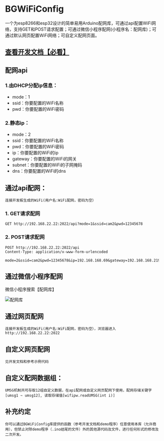 # BGWiFiConfig
一个为esp8266和esp32设计的简单易用Arduino配网库，可通过api配置WiFi网络，支持GET和POST请求配置；可通过微信小程序配网(小程序名：配网库)；可通过默认网页配置WiFi网络；可自定义配网页面。


## [查看开发文档【必看】](https://www.cbug.top/1app/bgwificonfig/#/)

## 配网api
### 1.由DHCP分配ip信息：
- mode：1
- ssid：你要配置的WiFi名称
- pwd：你要配置的WiFi密码
### 2.静态ip：
- mode：2
- ssid：你要配置的WiFi名称
- pwd：你要配置的WiFi密码
- ip：你要配置的WiFi的ip
- gateway：你要配置的WiFi的网关
- subnet：你要配置的WiFi的子网掩码
- dns：你要配置的WiFi的dns

## 通过api配网：
```
连接开发板生成的WiFi(用户名:WiFi配网，密码为空）
```
### 1. GET请求配网
```
GET http://192.168.22.22:2022/api?mode=1&ssid=cam2&pwd=12345678
```
### 2. POST请求配网
```
POST http://192.168.22.22:2022/api
Content-Type: application/x-www-form-urlencoded

mode=2&ssid=cam2&pwd=12345678&ip=192.168.168.69&gateway=192.168.168.219&subnet=255.255.255.0&dns=192.168.168.219
```
## 通过微信小程序配网
微信小程序搜索【配网库】

![配网库](https://www.cbug.top/1img/pwkxcx.jpg)


## 通过网页配网
```
连接开发板生成的WiFi(用户名:WiFi配网，密码为空），浏览器进入http://192.168.22.22:2022
```

## 自定义网页配网
```
见开发文档和参考示例代码
```
## 自定义配网数据组：
```
UMSG机制共可存取12组自定义数据，在api配网或自定义网页配网下使用，配网存储关键字[umsg1 ~ umsg12], 读取存储值[wifipw.readUMSG(int i)]
```
## 补充约定
```
你可以通过BGWiFiConfig库提供的函数（参考开发文档和demo程序）任意使用本库（允许商用），但禁止对除demo程序（.ino结尾的文件）外的其他源代码及文件，进行任何形式的修改及二次开发。
``` 